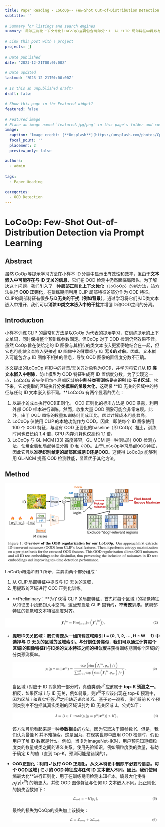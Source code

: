 ```yaml
---
title: Paper Reading - LoCoOp-- Few-Shot Out-of-Distribution Detection via Prompt Learning
subtitle: ''

# Summary for listings and search engines
summary: 局部正则化上下文优化(LoCoOp)主要包含两部分：1. 从 CLIP 局部特征中提取与 ID 无关的区域。2. 用提取的区域进行 OOD 正则化训练。

# Link this post with a project
projects: []

# Date published
date: '2023-12-21T00:00:00Z'

# Date updated
lastmod: '2023-12-21T00:00:00Z'

# Is this an unpublished draft?
draft: false

# Show this page in the Featured widget?
featured: false

# Featured image
# Place an image named `featured.jpg/png` in this page's folder and customize its options here.
image:
  caption: 'Image credit: [**Unsplash**](https://unsplash.com/photos/CpkOjOcXdUY)'
  focal_point: ''
  placement: 2
  preview_only: false

authors:
  - admin

tags:
  - Paper Reading

categories:
  - OOD Detection
---
```


# LoCoOp: Few-Shot Out-of-Distribution Detection via Prompt Learning

## Abstract

虽然 CoOp 等提示学习方法在小样本 ID 分类中显示出有效性和效率，但由于**文本嵌入中可能存在与 ID 无关的信息**，它们在 OOD 检测中仍然面临局限性。为了解决这个问题，我们引入了一种**局部正则化上下文优化**（LoCoOp）的新方法，该方法执行 **OOD 正则化**，在训练期间利用 CLIP 局部特征的部分作为 OOD 特征。 CLIP的局部特征有很多**与ID无关的干扰（例如背景）**，通过学习将它们从ID类文本嵌入中推开，我们可以**消除ID类文本嵌入中的干扰**并增强ID和OOD之间的分离。

## Introduction

小样本训练 CLIP 的最常见方法是以CoOp 为代表的提示学习，它训练提示的上下文单词，同时保持整个预训练参数固定。但CoOp 对于 OOD 检测仍然效果不佳。虽然 CoOp 旨在使给定的 ID 图像与其相应的类文本嵌入更紧密地结合在一起，但它也可能使文本嵌入更接近 ID 图像中的**背景**或与 ID **无关的对象**。因此，文本嵌入可能包含与 ID 图像不相关的信息，导致 OOD 图像的置信度分数不正确。

本文提出的LoCoOp 将ID中的背景/无关的对象称为OOD，并学习将它们从 **ID 类文本嵌入中剔除**，防止模型为 OOD 特征生成高 ID 置信度分数。为了实现这一点，LoCoOp 首先使用每个局部区域的**分割分类预测结果**来**识别 ID 无关区域**。接下来，它对提取的区域执行**分类概率的熵最大化**，这确保 **ID 无关的区域中的特征与任何 ID 文本嵌入都不同。**LoCoOp 有两个显着的优点：

1. 以最小的成本执行OOD正则化。 OOD 正则化的标准方法是 OOD 暴露，利用外部 OOD 样本进行训练。然而，收集大量 OOD 图像可能会非常麻烦。此外，由于 OOD 图像的数量和训练时间成正比，因此计算成本可能很高。
2. LoCoOp 仅使用 CLIP 的本地功能作为 OOD。因此，即使每个 ID 图像使用 100 个 OOD 特征，与没有 OOD 正则化的baseline（即 CoOp）相比，训练时间也仅长约 1.4 倍，GPU 内存消耗也仅高约 1.1 倍。
3. LoCoOp 与 GL-MCM [33] 高度兼容，GL-MCM 是一种测试时 OOD 检测方法，使用全局和局部特征分离 ID 和 OOD。由于LoCoOp学习局部OOD特征，因此它可以**准确识别给定的局部区域是ID还是OOD**。这使得 LoCoOp 能够利用 GL-MCM 提高 OOD 检测性能，显着优于其他方法。

## Method

![image-20231221010601881](featured.png)

LoCoOp概述如图 1 所示，主要由两个部分组成：

1. 从 CLIP 局部特征中提取与 ID 无关的区域，
2. 用提取的区域进行 OOD 正则化训练。

- **Preliminary：**为了获得 CLIP 的局部特征，首先将每个区域 i 的视觉特征从特征图中投影到文本空间。这些预测是 CLIP 固有的，**不需要训练**。该局部特征的视觉和文本特征高度对齐。

![image-20231221011308651](imgs/formula1.png)

- **提取ID无关区域：**我们需要从一组所有区域索引 I = {0, 1, 2, ..., H × W − 1} 中选择与 ID 无关的区域的区域索引。与分割任务类似，我们可以通过计算每个区域i的图像特征fi**与ID类的文本特征之间的相似度**来获得训练期间每个区域i的分类预测概率。

  ![image-20231221013323151](imgs/formula2.png)

  当区域 i 对应于 ID 对象的一部分时，真值类别$y^{in}$应该属于 **top-K 预测之一**。相反，如果区域 i 与 ID 无关，例如背景，则$y^{in}$不应该出现在 top-K 预测中，因为区域 i 和真实标签$y^{in}$之间缺乏语义关系。基于这一观察，我们将前 K 个预测类别中不包括其真实类别的区域识别为 ID 无关区域 J。公式如下：

  ![image-20231221154432223](imgs/formula3.png)

  该方法可能看起来是一种**参数相关**的方法，因为它取决于超参数 K。但是，我们认为最佳 K 并不难搜索。这是因为，在现实世界中应用 OOD 检测时，假设用户了解 ID 数据是什么。例如，当ID为ImageNet-1K时，用户预先知道细粒度类的数量或类之间的语义关系。使用先验知识，例如细粒度类的数量，有助于确定 K 的值（直到 top-K，预测可能是错误的）。

- **OOD正则化：利用 $J$ 执行 OOD 正则化，从文本特征中删除不必要的信息。每个 OOD 区域 j ∈ J 的 OOD 特征应与任何 ID 文本嵌入不同。因此，我们使用**熵最大化**进行正则化，用于在训练期间检测未知样本。熵最大化使得 $p_j(y|x^{in})$ 的熵更大，并使 OOD 图像特征与任何 ID 文本嵌入不同。此正则化的损失函数如下：

  ![image-20231221155529296](imgs/formula4.png)

  最终的损失为CoOp的损失加上该损失：

  ![image-20231221155623431](imgs/formula5.png)